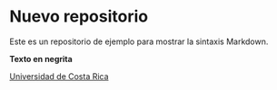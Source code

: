 # Nuevo repositorio
Este es un repositorio de ejemplo para mostrar la sintaxis Markdown.

**Texto en negrita**

[Universidad de Costa Rica](https://ucr.ac.cr)
